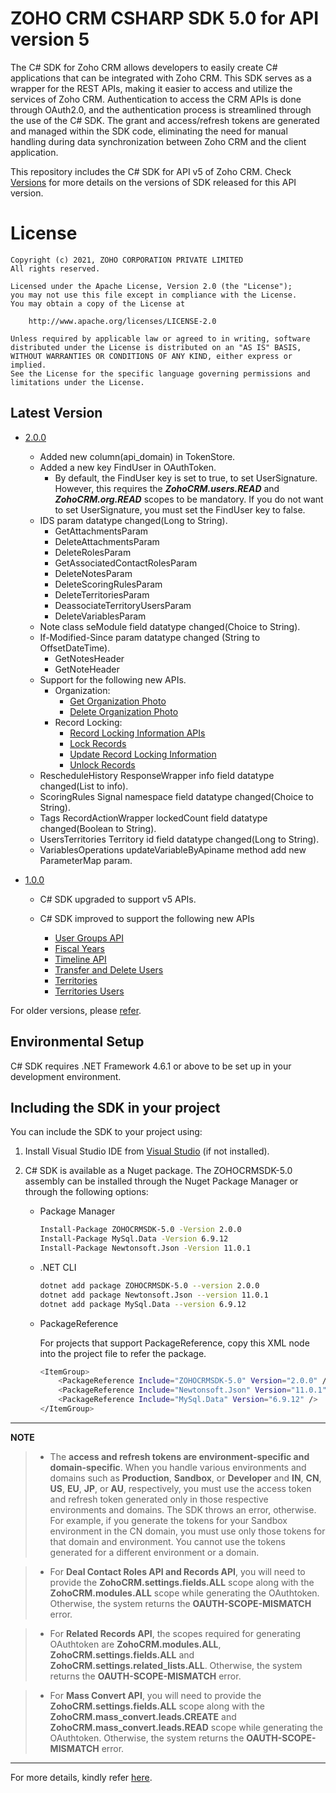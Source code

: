# ZOHO CRM CSHARP SDK 5.0 for API version 5

The C# SDK for Zoho CRM allows developers to easily create C# applications that can be integrated with Zoho CRM. This SDK serves as a wrapper for the REST APIs, making it easier to access and utilize the services of Zoho CRM. 
Authentication to access the CRM APIs is done through OAuth2.0, and the authentication process is streamlined through the use of the C# SDK. The grant and access/refresh tokens are generated and managed within the SDK code, eliminating the need for manual handling during data synchronization between Zoho CRM and the client application.

This repository includes the C# SDK for API v5 of Zoho CRM. Check [Versions](https://github.com/zoho/zohocrm-csharp-sdk-5.0/releases) for more details on the versions of SDK released for this API version.

License
=======

    Copyright (c) 2021, ZOHO CORPORATION PRIVATE LIMITED 
    All rights reserved. 

    Licensed under the Apache License, Version 2.0 (the "License"); 
    you may not use this file except in compliance with the License. 
    You may obtain a copy of the License at 
    
        http://www.apache.org/licenses/LICENSE-2.0 
    
    Unless required by applicable law or agreed to in writing, software 
    distributed under the License is distributed on an "AS IS" BASIS, 
    WITHOUT WARRANTIES OR CONDITIONS OF ANY KIND, either express or implied. 
    See the License for the specific language governing permissions and 
    limitations under the License.

## Latest Version

- [2.0.0](/versions/2.0.0/README.md)
    - Added new column(api_domain) in TokenStore.
    - Added a new key FindUser in OAuthToken.
        - By default, the FindUser key is set to true, to set UserSignature. However, this requires the ***ZohoCRM.users.READ*** and ***ZohoCRM.org.READ*** scopes to be mandatory. If you do not want to set UserSignature, you must set the FindUser key to false.
    - IDS param datatype changed(Long to String).
        - GetAttachmentsParam
        - DeleteAttachmentsParam
        - DeleteRolesParam
        - GetAssociatedContactRolesParam
        - DeleteNotesParam
        - DeleteScoringRulesParam
        - DeleteTerritoriesParam
        - DeassociateTerritoryUsersParam
        - DeleteVariablesParam
    - Note class seModule field datatype changed(Choice<String> to String).
    - If-Modified-Since param datatype changed (String to OffsetDateTime).
        - GetNotesHeader
        - GetNoteHeader 
    - Support for the following new APIs.
        - Organization:
            - [Get Organization Photo](https://www.zoho.com/crm/developer/docs/api/v5/get-org-img.html)
            - [Delete Organization Photo](https://www.zoho.com/crm/developer/docs/api/v5/delete-org-img.html)
        - Record Locking:
            - [Record Locking Information APIs](https://www.zoho.com/crm/developer/docs/api/v5/get-record-locking-info.html)
            - [Lock Records](https://www.zoho.com/crm/developer/docs/api/v5/lock-records.html)
            - [Update Record Locking Information](https://www.zoho.com/crm/developer/docs/api/v5/update-record-locking-info.html)
            - [Unlock Records](https://www.zoho.com/crm/developer/docs/api/v5/unlock-records.html)
    - RescheduleHistory ResponseWrapper info field datatype changed(List<into> to info).
    - ScoringRules Signal namespace field datatype changed(Choice<String> to String).
    - Tags RecordActionWrapper lockedCount field datatype changed(Boolean to String).
    - UsersTerritories Territory id field datatype changed(Long to String).
    - VariablesOperations updateVariableByApiname method add new ParameterMap param.

- [1.0.0](/versions/1.0.0/README.md)

    - C# SDK upgraded to support v5 APIs.

    - C# SDK improved to support the following new APIs

        - [User Groups API](https://www.zoho.com/crm/developer/docs/api/v5/associated-user-count-user-group.html)
        - [Fiscal Years](https://www.zoho.com/crm/developer/docs/api/v5/get-fiscal-year.html)
        - [Timeline API](https://www.zoho.com/crm/developer/docs/api/v5/timeline-of-a-record.html)
        - [Transfer and Delete Users](https://www.zoho.com/crm/developer/docs/api/v5/transfer_records-delete_user.html)
        - [Territories](https://www.zoho.com/crm/developer/docs/api/v5/add-territories.html)
        - [Territories Users](https://www.zoho.com/crm/developer/docs/api/v5/associate-users-territory.html)     


For older versions, please [refer](https://github.com/zoho/zohocrm-csharp-sdk-5.0/releases).

## Environmental Setup

C# SDK requires .NET Framework 4.6.1 or above to be set up in your development environment.

## Including the SDK in your project

You can include the SDK to your project using:

1. Install Visual Studio IDE from [Visual Studio](https://visualstudio.microsoft.com/downloads/) (if not installed).

2. C# SDK is available as a Nuget package. The ZOHOCRMSDK-5.0 assembly can be installed through the Nuget Package Manager or through the following options:

    - Package Manager

        ```sh
        Install-Package ZOHOCRMSDK-5.0 -Version 2.0.0
        Install-Package MySql.Data -Version 6.9.12
        Install-Package Newtonsoft.Json -Version 11.0.1
        ```

    - .NET  CLI

        ```sh
        dotnet add package ZOHOCRMSDK-5.0 --version 2.0.0
        dotnet add package Newtonsoft.Json --version 11.0.1
        dotnet add package MySql.Data --version 6.9.12
        ```

    - PackageReference

        For projects that support PackageReference, copy this XML node into the project file to refer the package.

        ```sh
        <ItemGroup>
            <PackageReference Include="ZOHOCRMSDK-5.0" Version="2.0.0" />
            <PackageReference Include="Newtonsoft.Json" Version="11.0.1" />
            <PackageReference Include="MySql.Data" Version="6.9.12" />
        </ItemGroup>
        ```
---

**NOTE** 

> - The **access and refresh tokens are environment-specific and domain-specific**. When you handle various environments and domains such as **Production**, **Sandbox**, or **Developer** and **IN**, **CN**, **US**, **EU**, **JP**, or **AU**, respectively, you must use the access token and refresh token generated only in those respective environments and domains. The SDK throws an error, otherwise.
For example, if you generate the tokens for your Sandbox environment in the CN domain, you must use only those tokens for that domain and environment. You cannot use the tokens generated for a different environment or a domain.

> - For **Deal Contact Roles API and Records API**, you will need to provide the **ZohoCRM.settings.fields.ALL** scope along with the **ZohoCRM.modules.ALL** scope while generating the OAuthtoken. Otherwise, the system returns the **OAUTH-SCOPE-MISMATCH** error.

> - For **Related Records API**, the scopes required for generating OAuthtoken are **ZohoCRM.modules.ALL**, **ZohoCRM.settings.fields.ALL** and **ZohoCRM.settings.related_lists.ALL**. Otherwise, the system returns the **OAUTH-SCOPE-MISMATCH** error.

> - For **Mass Convert API**, you will need to provide the **ZohoCRM.settings.fields.ALL** scope along with the **ZohoCRM.mass_convert.leads.CREATE** and **ZohoCRM.mass_convert.leads.READ** scope while generating the OAuthtoken. Otherwise, the system returns the **OAUTH-SCOPE-MISMATCH** error.

---

For more details, kindly refer [here](/versions/2.0.0/README.md).